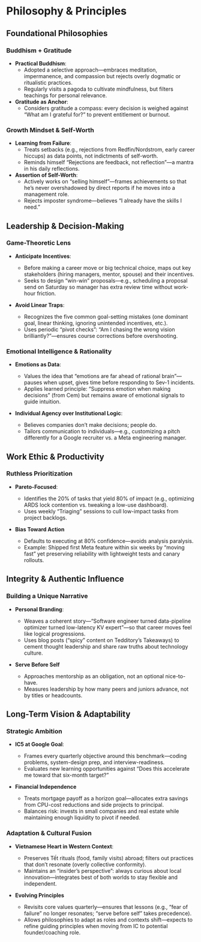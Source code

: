 # Philosophy & Principles

## Foundational Philosophies

### Buddhism + Gratitude
- **Practical Buddhism**:  
  - Adopted a selective approach—embraces meditation, impermanence, and compassion but rejects overly dogmatic or ritualistic practices.  
  - Regularly visits a pagoda to cultivate mindfulness, but filters teachings for personal relevance.  
- **Gratitude as Anchor**:  
  - Considers gratitude a compass: every decision is weighed against “What am I grateful for?” to prevent entitlement or burnout.  

### Growth Mindset & Self-Worth
- **Learning from Failure**:  
  - Treats setbacks (e.g., rejections from Redfin/Nordstrom, early career hiccups) as data points, not indictments of self-worth.  
  - Reminds himself “Rejections are feedback, not reflection”—a mantra in his daily reflections.  
- **Assertion of Self-Worth**:  
  - Actively works on “selling himself”—frames achievements so that he’s never overshadowed by direct reports if he moves into a management role.  
  - Rejects imposter syndrome—believes “I already have the skills I need.”  

## Leadership & Decision-Making

### Game-Theoretic Lens
- **Anticipate Incentives**:  
  - Before making a career move or big technical choice, maps out key stakeholders (hiring managers, mentor, spouse) and their incentives.  
  - Seeks to design “win-win” proposals—e.g., scheduling a proposal send on Saturday so manager has extra review time without work-hour friction.  

- **Avoid Linear Traps**:  
  - Recognizes the five common goal-setting mistakes (one dominant goal, linear thinking, ignoring unintended incentives, etc.).  
  - Uses periodic “pivot checks”: “Am I chasing the wrong vision brilliantly?”—ensures course corrections before overshooting.  

### Emotional Intelligence & Rationality
- **Emotions as Data**:  
  - Values the idea that “emotions are far ahead of rational brain”—pauses when upset, gives time before responding to Sev-1 incidents.  
  - Applies learned principle: “Suppress emotion when making decisions” (from Cem) but remains aware of emotional signals to guide intuition.  

- **Individual Agency over Institutional Logic**:  
  - Believes companies don’t make decisions; people do.  
  - Tailors communication to individuals—e.g., customizing a pitch differently for a Google recruiter vs. a Meta engineering manager.  

## Work Ethic & Productivity

### Ruthless Prioritization
- **Pareto-Focused**:  
  - Identifies the 20% of tasks that yield 80% of impact (e.g., optimizing ARDS lock contention vs. tweaking a low-use dashboard).  
  - Uses weekly “Triaging” sessions to cull low-impact tasks from project backlogs.  

- **Bias Toward Action**  
  - Defaults to executing at 80% confidence—avoids analysis paralysis.  
  - Example: Shipped first Meta feature within six weeks by “moving fast” yet preserving reliability with lightweight tests and canary rollouts.  

## Integrity & Authentic Influence

### Building a Unique Narrative
- **Personal Branding**:  
  - Weaves a coherent story—“Software engineer turned data-pipeline optimizer turned low-latency KV expert”—so that career moves feel like logical progressions.  
  - Uses blog posts (“spicy” content on Tedditory’s Takeaways) to cement thought leadership and share raw truths about technology culture.  

- **Serve Before Self**  
  - Approaches mentorship as an obligation, not an optional nice-to-have.  
  - Measures leadership by how many peers and juniors advance, not by titles or headcounts.

## Long-Term Vision & Adaptability

### Strategic Ambition
- **IC5 at Google Goal**:  
  - Frames every quarterly objective around this benchmark—coding problems, system-design prep, and interview-readiness.  
  - Evaluates new learning opportunities against “Does this accelerate me toward that six-month target?”  

- **Financial Independence**  
  - Treats mortgage payoff as a horizon goal—allocates extra savings from CPU-cost reductions and side projects to principal.  
  - Balances risk: invests in small companies and real estate while maintaining enough liquidity to pivot if needed.  

### Adaptation & Cultural Fusion
- **Vietnamese Heart in Western Context**:  
  - Preserves Tết rituals (food, family visits) abroad; filters out practices that don’t resonate (overly collective conformity).  
  - Maintains an “insider’s perspective”: always curious about local innovation—integrates best of both worlds to stay flexible and independent.  

- **Evolving Principles**  
  - Revisits core values quarterly—ensures that lessons (e.g., “fear of failure” no longer resonates; “serve before self” takes precedence).  
  - Allows philosophies to adapt as roles and contexts shift—expects to refine guiding principles when moving from IC to potential founder/coaching role.  